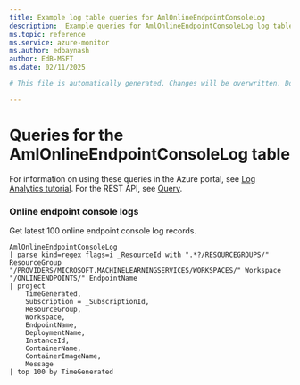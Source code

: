 ```yaml
---
title: Example log table queries for AmlOnlineEndpointConsoleLog
description:  Example queries for AmlOnlineEndpointConsoleLog log table
ms.topic: reference
ms.service: azure-monitor
ms.author: edbaynash
author: EdB-MSFT
ms.date: 02/11/2025

# This file is automatically generated. Changes will be overwritten. Do not change this file directly. 

---
```


# Queries for the AmlOnlineEndpointConsoleLog table

For information on using these queries in the Azure portal, see [Log Analytics tutorial](/azure/azure-monitor/logs/log-analytics-tutorial). For the REST API, see [Query](/rest/api/loganalytics/query).


### Online endpoint console logs  


Get latest 100 online endpoint console log records.  

```query
AmlOnlineEndpointConsoleLog
| parse kind=regex flags=i _ResourceId with ".*?/RESOURCEGROUPS/" ResourceGroup "/PROVIDERS/MICROSOFT.MACHINELEARNINGSERVICES/WORKSPACES/" Workspace "/ONLINEENDPOINTS/" EndpointName
| project
    TimeGenerated,
    Subscription = _SubscriptionId,
    ResourceGroup,
    Workspace,
    EndpointName,
    DeploymentName,
    InstanceId,
    ContainerName,
    ContainerImageName,
    Message
| top 100 by TimeGenerated
```

